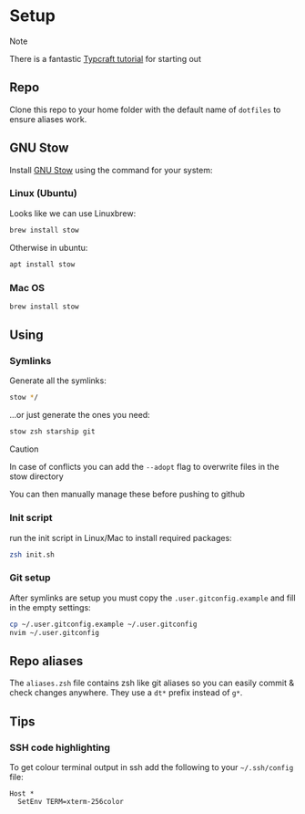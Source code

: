 # Setup

> [!NOTE]
> There is a fantastic [Typcraft tutorial](https://typecraft.dev/tutorial/never-lose-your-configs-again) for starting out

## Repo

Clone this repo to your home folder with the default name of `dotfiles` to ensure aliases work.

## GNU Stow

Install [GNU Stow](https://www.gnu.org/software/stow/manual/stow.html) using the command for your system:

### Linux (Ubuntu)

Looks like we can use Linuxbrew:

```zsh
brew install stow
```

Otherwise in ubuntu:

```zsh
apt install stow
```

### Mac OS

```zsh
brew install stow
```

## Using

### Symlinks

Generate all the symlinks:

```zsh
stow */
```

...or just generate the ones you need:

```zsh
stow zsh starship git
```

> [!CAUTION]
> In case of conflicts you can add the `--adopt` flag
> to overwrite files in the stow directory
>
> You can then manually manage these before pushing to github

### Init script

run the init script in Linux/Mac to install required packages:

```zsh
zsh init.sh
```

### Git setup

After symlinks are setup you must copy the `.user.gitconfig.example` and fill in the empty settings:

```zsh
cp ~/.user.gitconfig.example ~/.user.gitconfig
nvim ~/.user.gitconfig
```

## Repo aliases

The `aliases.zsh` file contains zsh like git aliases so you can easily commit & check changes anywhere. They use a `dt*` prefix instead of `g*`.

## Tips

### SSH code highlighting

To get colour terminal output in ssh add the following to your `~/.ssh/config` file:

```config
Host *
  SetEnv TERM=xterm-256color
```
